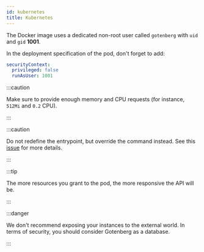 ```yaml
---
id: kubernetes
title: Kubernetes
---
```


The Docker image uses a dedicated non-root user called `gotenberg` with `uid` and `gid` **1001**.

In the deployment specification of the pod, don't forget to add:

```yaml
securityContext:
  privileged: false
  runAsUser: 1001
```

:::caution

Make sure to provide enough memory and CPU requests (for instance, `512Mi` and `0.2` CPU).

:::

:::caution

Do not redefine the entrypoint, but override the command instead. See this 
[issue](https://github.com/gotenberg/gotenberg/issues/480#issuecomment-1232064017) for more details.

:::

:::tip

The more resources you grant to the pod, the more responsive the API will be.

:::

:::danger

We don't recommend exposing your instances to the external world. In terms of security, you should consider Gotenberg
as a database.

:::
